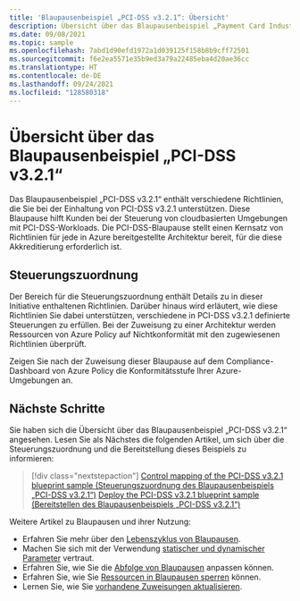 ```yaml
---
title: 'Blaupausenbeispiel „PCI-DSS v3.2.1“: Übersicht'
description: Übersicht über das Blaupausenbeispiel „Payment Card Industry Data Security Standard v3.2.1“. Dieses Blaupausenbeispiel unterstützt Kunden bei der Bewertung spezifischer Kontrollen.
ms.date: 09/08/2021
ms.topic: sample
ms.openlocfilehash: 7abd1d90efd1972a1d039125f158b8b9cff72501
ms.sourcegitcommit: f6e2ea5571e35b9ed3a79a22485eba4d20ae36cc
ms.translationtype: HT
ms.contentlocale: de-DE
ms.lasthandoff: 09/24/2021
ms.locfileid: "128580318"
---
```

# <a name="overview-of-the-pci-dss-v321-blueprint-sample"></a>Übersicht über das Blaupausenbeispiel „PCI-DSS v3.2.1“

Das Blaupausenbeispiel „PCI-DSS v3.2.1“ enthält verschiedene Richtlinien, die Sie bei der Einhaltung von PCI-DSS v3.2.1 unterstützen. Diese Blaupause hilft Kunden bei der Steuerung von cloudbasierten Umgebungen mit PCI-DSS-Workloads.
Die PCI-DSS-Blaupause stellt einen Kernsatz von Richtlinien für jede in Azure bereitgestellte Architektur bereit, für die diese Akkreditierung erforderlich ist.

## <a name="control-mapping"></a>Steuerungszuordnung

Der Bereich für die Steuerungszuordnung enthält Details zu in dieser Initiative enthaltenen Richtlinien. Darüber hinaus wird erläutert, wie diese Richtlinien Sie dabei unterstützen, verschiedene in PCI-DSS v3.2.1 definierte Steuerungen zu erfüllen. Bei der Zuweisung zu einer Architektur werden Ressourcen von Azure Policy auf Nichtkonformität mit den zugewiesenen Richtlinien überprüft.

Zeigen Sie nach der Zuweisung dieser Blaupause auf dem Compliance-Dashboard von Azure Policy die Konformitätsstufe Ihrer Azure-Umgebungen an.

## <a name="next-steps"></a>Nächste Schritte

Sie haben sich die Übersicht über das Blaupausenbeispiel „PCI-DSS v3.2.1“ angesehen. Lesen Sie als Nächstes die folgenden Artikel, um sich über die Steuerungszuordnung und die Bereitstellung dieses Beispiels zu informieren:

> [!div class="nextstepaction"]
> [Control mapping of the PCI-DSS v3.2.1 blueprint sample (Steuerungszuordnung des Blaupausenbeispiels „PCI-DSS v3.2.1“)](./control-mapping.md)
> [Deploy the PCI-DSS v3.2.1 blueprint sample (Bereitstellen des Blaupausenbeispiels „PCI-DSS v3.2.1“)](./deploy.md)

Weitere Artikel zu Blaupausen und ihrer Nutzung:

- Erfahren Sie mehr über den [Lebenszyklus von Blaupausen](../../concepts/lifecycle.md).
- Machen Sie sich mit der Verwendung [statischer und dynamischer Parameter](../../concepts/parameters.md) vertraut.
- Erfahren Sie, wie Sie die [Abfolge von Blaupausen](../../concepts/sequencing-order.md) anpassen können.
- Erfahren Sie, wie Sie [Ressourcen in Blaupausen sperren](../../concepts/resource-locking.md) können.
- Lernen Sie, wie Sie [vorhandene Zuweisungen aktualisieren](../../how-to/update-existing-assignments.md).

